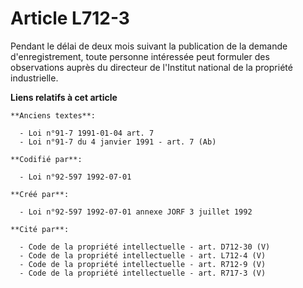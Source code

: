 # Article L712-3

Pendant le délai de deux mois suivant la publication de la demande d'enregistrement, toute personne intéressée peut formuler
des observations auprès du directeur de l'Institut national de la propriété industrielle.

**Liens relatifs à cet article**

	**Anciens textes**:

	  - Loi n°91-7 1991-01-04 art. 7
	  - Loi n°91-7 du 4 janvier 1991 - art. 7 (Ab)

	**Codifié par**:

	  - Loi n°92-597 1992-07-01

	**Créé par**:

	  - Loi n°92-597 1992-07-01 annexe JORF 3 juillet 1992

	**Cité par**:

	  - Code de la propriété intellectuelle - art. D712-30 (V)
	  - Code de la propriété intellectuelle - art. L712-4 (V)
	  - Code de la propriété intellectuelle - art. R712-9 (V)
	  - Code de la propriété intellectuelle - art. R717-3 (V)
